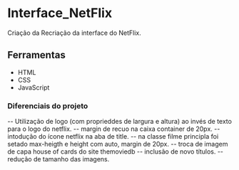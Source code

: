 # Interface_NetFlix
Criação da Recriação da interface do NetFlix.

## Ferramentas

- HTML
- CSS
- JavaScript

### Diferenciais do projeto

-- Utilização de logo (com proprieddes de largura e altura) ao invés de texto para o logo do netflix.
-- margin de recuo na caixa container de 20px.
-- intodução do ícone netflix na aba de title.
-- na classe filme principla foi setado max-heigth e height com auto, margin de 20px.
-- troca de imagem de capa house of cards do site themoviedb
-- inclusão de novo títulos.
-- redução de tamanho das imagens.
